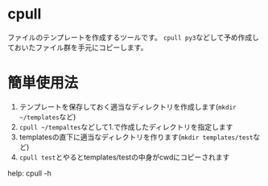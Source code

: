 # cpull
ファイルのテンプレートを作成するツールです。
`cpull py3`などして予め作成しておいたファイル群を手元にコピーします。

# 簡単使用法
1. テンプレートを保存しておく適当なディレクトリを作成します(`mkdir ~/templates`など)
2. `cpull ~/tempaltes`などして1.で作成したディレクトリを指定します
3. templatesの直下に適当なディレクトリを作ります(`mkdir templates/test`など)
4. `cpull test`とやるとtemplates/testの中身がcwdにコピーされます

help: cpull -h
